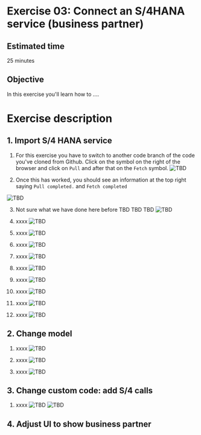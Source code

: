 # Exercise 03: Connect an S/4HANA service (business partner)

## Estimated time

25 minutes

## Objective

In this exercise you'll learn how to ....

# Exercise description

## 1. Import S/4 HANA service


1. For this exercise you have to switch to another code branch of the code you've cloned from Github. Click on the symbol on the right of the browser and click on `Pull` and after that on the `Fetch` symbol.
![TBD](pic301.png)

2. Once this has worked, you should see an information at the top right saying `Pull completed.` and `Fetch completed`

![TBD](pic302.png)

3. Not sure what we have done here before TBD TBD TBD
![TBD](pic303.png)

4. xxxx
![TBD](pic304.png)

5. xxxx
![TBD](pic305.png)

6. xxxx
![TBD](pic306.png)

7. xxxx
![TBD](pic306.png)

8. xxxx
![TBD](pic307.png)

9. xxxx
![TBD](pic308.png)

10. xxxx
![TBD](pic309.png)

11. xxxx
![TBD](pic310.png)

12. xxxx
![TBD](pic311.png)

## 2. Change model

1. xxxx
![TBD](pic312.png)

2. xxxx
![TBD](pic313.png)

3. xxxx
![TBD](pic314.png)


## 3. Change custom code: add S/4 calls

1. xxxx
![TBD](pic315.png)
![TBD](pic316.png)

## 4. Adjust UI to show business partner